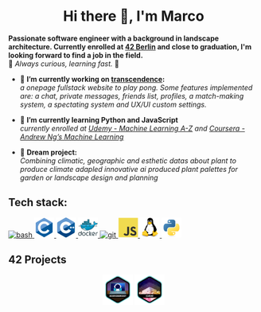 <h1 align="center">Hi there 👋, I'm Marco</h1>
<!-- <h3 align="center">A passionate software engineer located in Berlin</h3> -->


**Passionate software engineer with a background in landscape architecture. Currently enrolled at [42 Berlin](https://42berlin.de/) and close to graduation, I'm looking forward to find a job in the field.**  
🐙 *Always curious, learning fast.* 🐙  



- 🔭 **I’m currently working on [transcendence](https://github.com/sidechained/transcendence):**  
*a onepage fullstack website to play pong. Some features implemented are: a chat, private messages, friends list, profiles, a match-making system, a spectating system and UX/UI custom settings.*

- 🌱 **I’m currently learning Python and JavaScript**  
*currently enrolled at [Udemy - Machine Learning A-Z](https://www.udemy.com/course/machinelearning/) and [Coursera - Andrew Ng’s Machine Learning](https://www.coursera.org/specializations/machine-learning-introduction)*

- 🚀 **Dream project:**  
*Combining climatic, geographic and esthetic datas about plant to produce climate adapled innovative ai produced plant palettes for garden or landscape design and planning*


## Tech stack:
<p align="left"> <a href="https://www.gnu.org/software/bash/" target="_blank" rel="noreferrer"> <img src="https://www.vectorlogo.zone/logos/gnu_bash/gnu_bash-icon.svg" alt="bash" width="40" height="40"/> </a> <a href="https://www.cprogramming.com/" target="_blank" rel="noreferrer"> <img src="https://raw.githubusercontent.com/devicons/devicon/master/icons/c/c-original.svg" alt="c" width="40" height="40"/> </a> <a href="https://www.w3schools.com/cpp/" target="_blank" rel="noreferrer"> <img src="https://raw.githubusercontent.com/devicons/devicon/master/icons/cplusplus/cplusplus-original.svg" alt="cplusplus" width="40" height="40"/> </a> <a href="https://www.docker.com/" target="_blank" rel="noreferrer"> <img src="https://raw.githubusercontent.com/devicons/devicon/master/icons/docker/docker-original-wordmark.svg" alt="docker" width="40" height="40"/> </a> <a href="https://git-scm.com/" target="_blank" rel="noreferrer"> <img src="https://www.vectorlogo.zone/logos/git-scm/git-scm-icon.svg" alt="git" width="40" height="40"/> </a> <a href="https://developer.mozilla.org/en-US/docs/Web/JavaScript" target="_blank" rel="noreferrer"> <img src="https://raw.githubusercontent.com/devicons/devicon/master/icons/javascript/javascript-original.svg" alt="javascript" width="40" height="40"/> </a> <a href="https://www.linux.org/" target="_blank" rel="noreferrer"> <img src="https://raw.githubusercontent.com/devicons/devicon/master/icons/linux/linux-original.svg" alt="linux" width="40" height="40"/> </a> <a href="https://www.python.org" target="_blank" rel="noreferrer"> <img src="https://raw.githubusercontent.com/devicons/devicon/master/icons/python/python-original.svg" alt="python" width="40" height="40"/> </a> </p>


## 42 Projects
<div align="center">

<img width="60" src="https://github.com/mvomiero/mvomiero/blob/main/badges/born2beroote.png">
<img width="60" src="https://github.com/mvomiero/mvomiero/blob/main/badges/cub3de.png">
</div>

<!--
**mvomiero/mvomiero** is a ✨ _special_ ✨ repository because its `README.md` (this file) appears on your GitHub profile.

Here are some ideas to get you started:

- 🔭 I’m currently working on ...
- 🌱 I’m currently learning ...
- 👯 I’m looking to collaborate on ...
- 🤔 I’m looking for help with ...
- 💬 Ask me about ...
- 📫 How to reach me: ...
- 😄 Pronouns: ...
- ⚡ Fun fact: ...
-->
